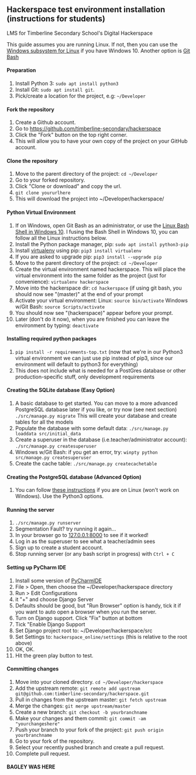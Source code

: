 ## Hackerspace test environment installation (instructions for students)
LMS for Timberline Secondary School's Digital Hackerspace

This guide assumes you are running Linux.  If not, then you can use the [Windows subsystem for Linux](https://docs.microsoft.com/en-us/windows/wsl/install-win10) if you have Windows 10.  Another option is [Git Bash](https://git-for-windows.github.io/)

#### Preparation
1. Install Python 3: `sudo apt install python3`
1. Install Git: `sudo apt install git`. 
1. Pick/create a location for the project, e.g: `~/Developer`

#### Fork the repository
1. Create a Github account.
2. Go to https://github.com/timberline-secondary/hackerspace
3. Click the "Fork" button on the top right corner. 
4. This will allow you to have your own copy of the project on your GitHub account.

#### Clone the repository
1. Move to the parent directory of the project: `cd ~/Developer`
2. Go to your forked repository.
3. Click "Clone or download" and copy the url.
4. `git clone yoururlhere`
3. This will download the project into ~/Developer/hackerspace/

#### Python Virtual Environment
1. If on Windows, open Git Bash as an administrator, or use the [Linux Bash Shell in Windows 10](https://www.howtogeek.com/249966/how-to-install-and-use-the-linux-bash-shell-on-windows-10/).  I fusing the Bash Shell in Windows 10, you can follow all the Linux instructions below.
1. Install the Python package manager, pip: `sudo apt install python3-pip`
3. Install [virtualenv](https://virtualenv.pypa.io/en/stable/userguide/) using pip: `pip3 install virtualenv`
1. If you are asked to upgrade pip: `pip3 install --upgrade pip`
2. Move to the parent directory of the project: `cd ~/Developer` 
2. Create the virtual environment named hackerspace.  This will place the virtual environment into the same folder as the project (just for convenience): `virtualenv hackerspace`
3. Move into the hackerspace dir: `cd hackerspace` (if using git bash, you should now see "(master)" at the end of your prompt
3. Activate your virtual environment: Linux: `source bin/activate` Windows w/Git Bash: `source Scripts/activate`
4. You should now see "(hackerspace)" appear before your prompt.
5. Later (don't do it now), when you are finished you can leave the environment by typing: `deactivate`

#### Installing required python packages
1. `pip install -r requirements-top.txt` (now that we're in our Python3 virtual environment we can just use pip instead of pip3, since our environment will default to python3 for everything)
2. This does not include what is needed for a PostGres database or other production-specific stuff, only development requirements

#### Creating the SQLite database (Easy Option)
1. A basic database to get started.  You can move to a more advanced PostgreSQL database later if you like, or try now (see next section)
`./src/manage.py migrate`  This will create your database and create tables for all the models
2. Populate the database with some default data: `./src/manage.py loaddata src/initial_data`
3. Create a superuser in the database (i.e.teacher/administrator account): `./src/manage.py createsuperuser`
4. Windows w/Git Bash: if you get an error, try: `winpty python src/manage.py createsuperuser`
5. Create the cache table: `./src/manage.py createcachetable`

#### Creating the PostgreSQL database (Advanced Option)
1. You can follow [these instructions](https://www.digitalocean.com/community/tutorials/how-to-use-postgresql-with-your-django-application-on-ubuntu-16-04) if you are on Linux (won't work on Windows).  Use the Python3 options.

#### Running the server
1. `./src/manage.py runserver`
2. Segmentation Fault?  try running it again...
3. In your browser go to [127.0.0.1:8000](http://127.0.0.1:8000) to see if it worked!
4. Log in as the superuser to see what a teacher/admin sees
5. Sign up to create a student account.
6. Stop running server (or any bash script in progress) with `Ctrl + C`

#### Setting up PyCharm IDE
1. Install some version of [PyCharmIDE](https://www.jetbrains.com/pycharm/download/#section=linux)
1. File > Open, then choose the ~/Developer/hackerspace directory
1. Run > Edit Configurations
1. it "+" and choose Django Server
1. Defaults should be good, but "Run Browser" option is handy, tick it if you want to auto open a browser when you run the server.
1. Turn on Django support.  Click "Fix" button at bottom
1. Tick "Enable Django Support
1. Set Django project root to: ~/Developer/hackerspace/src
1. Set Settings to: `hackerspace_online/settings` (this is relative to the root above)
1. OK, OK.
1. Hit the green play button to test.

#### Committing changes

1. Move into your cloned directory. `cd ~/Developer/hackerspace`
2. Add the upstream remote: `git remote add upstream git@github.com:timberline-secondary/hackerspace.git`
3. Pull in changes from the upstream master: `git fetch upstream`
4. Merge the changes: `git merge upstream/master`
5. Create a new branch: `git checkout -b yourbranchname`
6. Make your changes and them commit: `git commit -am "yourchangeshere"`
7. Push your branch to your fork of the project: `git push origin yourbranchname`
8. Go to your fork of the repository. 
9. Select your recently pushed branch and create a pull request.
10. Complete pull request.

#### BAGLEY WAS HERE